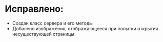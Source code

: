 # Исправлено:
- Создан класс сервера и его методы
- Добалено изображения, отображающееся при попытки открытия несуществующей страницы
